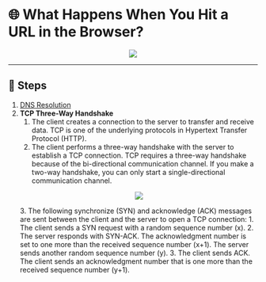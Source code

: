 # 🌐 What Happens When You Hit a URL in the Browser?

<p align="center">
<img src="/img/hld/HTTP-high-level-workflow.webp" />
</p>

---

## 📝 Steps

1. [DNS Resolution](./DNS-CDN-Load_balancer-Proxies.md#domain-name-system)
2. **TCP Three-Way Handshake**
   1. The client creates a connection to the server to transfer and receive data. TCP is one of the underlying protocols in Hypertext Transfer Protocol (HTTP).
   2. The client performs a three-way handshake with the server to establish a TCP connection. TCP requires a three-way handshake because of the bi-directional communication channel. If you make a two-way handshake, you can only start a single-directional communication channel.
   <p align="center">
      <img src="/img/hld/TCP-three-way-handshake.webp" />
   </p>
   3. The following synchronize (SYN) and acknowledge (ACK) messages are sent between the client and the server to open a TCP connection:
      1. The client sends a SYN request with a random sequence number (x).
      2. The server responds with SYN-ACK. The acknowledgment number is set to one more than the received sequence number (x+1). The server sends another random sequence number (y).
      3. The client sends ACK. The client sends an acknowledgment number that is one more than the received sequence number (y+1).

